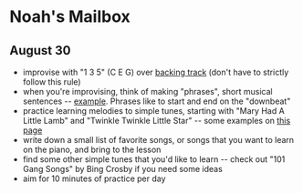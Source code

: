 # Noah's Mailbox

## August 30
- improvise with "1 3 5" (C E G) over [backing track](./backing.mp3) (don't have to strictly follow this rule)
- when you're improvising, think of making "phrases", short musical sentences -- [example](./example.mp3). Phrases like to start and end on the "downbeat"
- practice learning melodies to simple tunes, starting with "Mary Had A Little Lamb" and "Twinkle Twinkle Little Star" -- some examples on [this page](/simple)
- write down a small list of favorite songs, or songs that you want to learn on the piano, and bring to the lesson
- find some other simple tunes that you'd like to learn -- check out "101 Gang Songs" by Bing Crosby if you need some ideas
- aim for 10 minutes of practice per day

